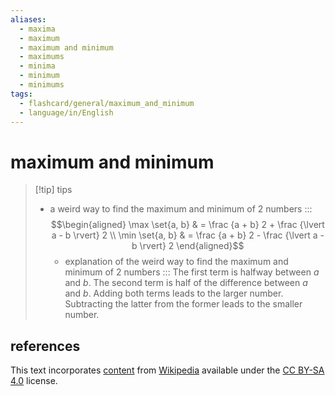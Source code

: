 ```yaml
---
aliases:
  - maxima
  - maximum
  - maximum and minimum
  - maximums
  - minima
  - minimum
  - minimums
tags:
  - flashcard/general/maximum_and_minimum
  - language/in/English
---
```


# maximum and minimum

> [!tip] tips
>
> - a weird way to find the maximum and minimum of 2 numbers ::: $$\begin{aligned} \max \set{a, b} & = \frac {a + b} 2 + \frac {\lvert a - b \rvert} 2 \\ \min \set{a, b} & = \frac {a + b} 2 - \frac {\lvert a - b \rvert} 2 \end{aligned}$$ <!--SR:!2024-07-22,15,290!2024-07-23,16,290-->
>   - explanation of the weird way to find the maximum and minimum of 2 numbers ::: The first term is halfway between $a$ and $b$. The second term is half of the difference between $a$ and $b$. Adding both terms leads to the larger number. Subtracting the latter from the former leads to the smaller number. <!--SR:!2024-07-20,13,290!2024-07-24,17,290-->

## references

This text incorporates [content](https://en.wikipedia.org/wiki/maximum_and_minimum) from [Wikipedia](Wikipedia.md) available under the [CC BY-SA 4.0](https://creativecommons.org/licenses/by-sa/4.0/) license.
